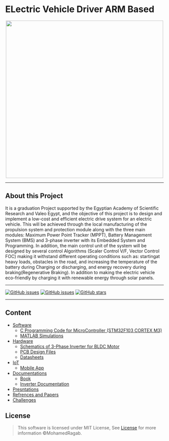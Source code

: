 # ELectric Vehicle Driver ARM Based

<div align='center'>
<img height="500px" src="https://user-images.githubusercontent.com/38363762/160945403-9356d60a-31d5-4852-b8f4-4246a0c8bf4d.png">
</div>
<hr/>

## About this Project
It is a graduation Project supported by the Egyptian Academy of Scientific Research and Valeo Egypt, and the objective of this project is to design and implement a low-cost and efficient electric drive system for an electric vehicle. This will be achieved through the local manufacturing of the propulsion system and protection module along with the three main modules: Maximum Power Point Tracker (MPPT), Battery Management System (BMS) and 3-phase inverter with its Embedded System and Programming. In addition, the main control unit of the system will be designed by several control Algorithms (Scaler Control V/F, Vector Control FOC) making it withstand different operating conditions such as: startingat heavy loads, obstacles in the road, and increasing the temperature of the battery during Charging or discharging, and energy recovery during braking(Regenerative Braking). In addition to making the electric vehicle eco-friendly by charging it with renewable energy through solar panels.

<hr/>



[![GitHub issues](https://img.shields.io/github/contributors/MohamedRagaab/ELectric-Vehicle-Drive-System-ARM-Based-MC)](https://github.com/MohamedRagaab/ELectric-Vehicle-Drive-System-ARM-Based-MC/contributors)
[![GitHub issues](https://img.shields.io/github/issues/MohamedRagaab/ELectric-Vehicle-Drive-System-ARM-Based-MC)](https://github.com/MohamedRagaab/ELectric-Vehicle-Drive-System-ARM-Based-MC)
[![GitHub stars](https://img.shields.io/github/stars/MohamedRagaab/ELectric-Vehicle-Drive-System-ARM-Based-MC)](https://github.com/MohamedRagaab/ELectric-Vehicle-Drive-System-ARM-Based-MC)

 <hr/>
  

## Content
* [Software](https://github.com/MohamedRagaab/ELectric-Vehicle-Drive-System-ARM-Based-MC/tree/main/Software)
  * [C Programming Code for MicroController (STM32F103 CORTEX M3)](https://github.com/MohamedRagaab/ELectric-Vehicle-Drive-System-ARM-Based-MC/tree/main/Software/C%20code%20for%20MC)
  * [MATLAB Simulations](https://github.com/MohamedRagaab/ELectric-Vehicle-Drive-System-ARM-Based-MC/tree/main/Software/MATLAB%20Simulation)
* [Hardware](https://github.com/MohamedRagaab/ELectric-Vehicle-Drive-System-ARM-Based-MC/tree/main/Hardware)
  * [Schematics of 3-Phase Inverter for BLDC Motor](https://github.com/MohamedRagaab/ELectric-Vehicle-Drive-System-ARM-Based-MC/tree/main/Hardware/Schematics) 
  * [PCB Design Files](https://github.com/MohamedRagaab/ELectric-Vehicle-Drive-System-ARM-Based-MC/tree/main/Hardware/Design%20Files%20on%20EasyEDA)
  * [Datasheets](https://github.com/MohamedRagaab/ELectric-Vehicle-Drive-System-ARM-Based-MC/tree/main/Hardware/Datasheets)
* [IoT](https://github.com/MohamedRagaab/Electric-Vehicle-Mobile-App) 
  * [Mobile App](https://github.com/MohamedRagaab/Electric-Vehicle-Mobile-App)  
* [Documentations](https://github.com/MohamedRagaab/ELectric-Vehicle-Drive-System-ARM-Based-MC/tree/main/Documentations)
  * [Book](https://github.com/MohamedRagaab/ELectric-Vehicle-Drive-System-ARM-Based-MC/tree/main/Documentations)
  * [Inverter Documentation](https://github.com/MohamedRagaab/ELectric-Vehicle-Drive-System-ARM-Based-MC/tree/main/Documentations)
* [Presntations](https://github.com/MohamedRagaab/ELectric-Vehicle-Drive-System-ARM-Based-MC/tree/main/Presentations) 
* [Refrences and Papers](https://github.com/MohamedRagaab/ELectric-Vehicle-Drive-System-ARM-Based-MC/tree/main/References%20and%20Papers)
* [Challenges](https://docs.google.com/spreadsheets/d/1HtgmkTqGoO0x5-zpDeq3eWetusgD-Hg5DrU2S2WPY6E/edit?usp=sharing) 
<!--
<hr/>
<div align='center'>
<img height="500px" src="https://user-images.githubusercontent.com/38363762/161137977-457fe7e1-4801-4f28-b55f-5417bbccae71.png">
</div>
-->
## License

> This software is licensed under MIT License, See [License](https://github.com/MohamedRagaab/ELectric-Vehicle-Drive-System-ARM-Based-MC/blob/main/LICENSE) for more information ©MohamedRagab.
